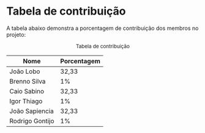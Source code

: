# Tabela de contribuição

A tabela abaixo demonstra a porcentagem de contribuição dos membros no projeto:

<font size="2"><p style="text-align: center">Tabela de contribuição</p></font>

| Nome            | Porcentagem |
|-----------------|----------------|
| João Lobo       |   32,33   |
| Brenno Silva    |   1%   |
| Caio Sabino     |   32,33   |
| Igor Thiago     |   1%   |
| João Sapiencia  |   32,33   |
| Rodrigo Gontijo |   1%   |